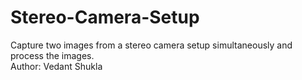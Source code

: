 # Stereo-Camera-Setup
Capture two images from a stereo camera setup simultaneously and process the images.
<br> Author: Vedant Shukla
